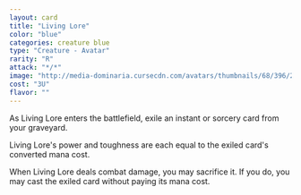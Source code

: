 ```yaml
---
layout: card
title: "Living Lore"
color: "blue"
categories: creature blue
type: "Creature - Avatar"
rarity: "R"
attack: "*/*"
image: "http://media-dominaria.cursecdn.com/avatars/thumbnails/68/396/200/283/635618473524757960.png"
cost: "3U"
flavor: ""
---
```


As Living Lore enters the battlefield, exile an instant or sorcery card from your graveyard.

Living Lore's power and toughness are each equal to the exiled card's converted mana cost.

When Living Lore deals combat damage, you may sacrifice it. If you do, you may cast the exiled card without paying its mana cost.

